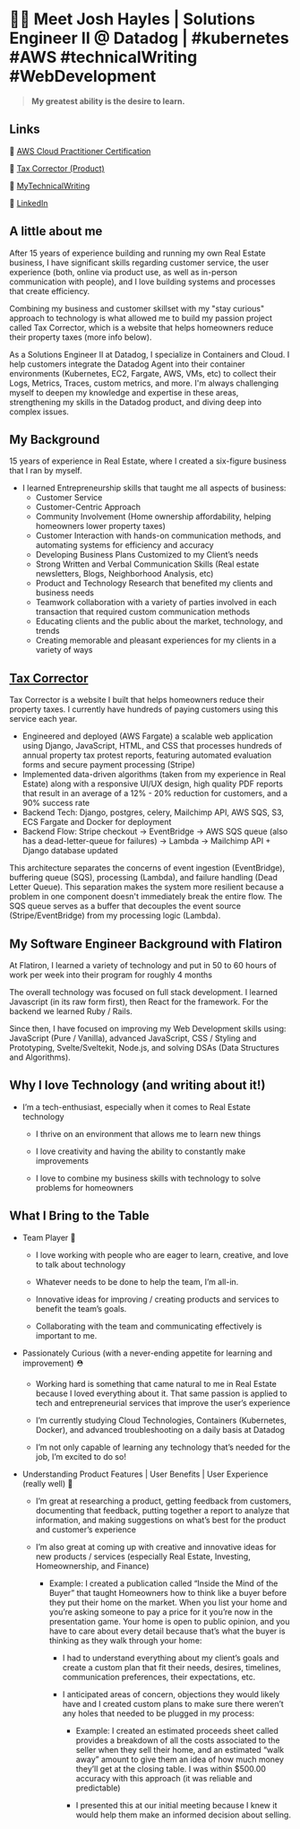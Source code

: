 
# 🙋‍♂️   Meet Josh Hayles  |  Solutions Engineer II @ Datadog | #kubernetes #AWS #technicalWriting #WebDevelopment
> **My greatest ability is the desire to learn.**

## Links

🔗 [AWS Cloud Practitioner Certification](https://www.credly.com/badges/64aa49f6-67db-403d-967f-c34014a286c8/public_url)

🔗 [Tax Corrector (Product)](https://www.taxcorrector.com)

🔗 [MyTechnicalWriting](https://staycurious.io/lists)

🔗 [LinkedIn](https://www.linkedin.com/in/joshhayles/)


## A little about me

After 15 years of experience building and running my own Real Estate business, I have significant skills regarding customer service, the user experience (both, online via product use, as well as in-person communication with people), and I love building systems and processes that create efficiency. 

Combining my business and customer skillset with my "stay curious" approach to technology is what allowed me to build my passion project called Tax Corrector, which is a website that helps homeowners reduce their property taxes (more info below).

As a Solutions Engineer II at Datadog, I specialize in Containers and Cloud. I help customers integrate the Datadog Agent into their container environments (Kubernetes, EC2, Fargate, AWS, VMs, etc) to collect their Logs, Metrics, Traces, custom metrics, and more. I'm always challenging myself to deepen my knowledge and expertise in these areas, strengthening my skills in the Datadog product, and diving deep into complex issues.

## My Background
15 years of experience in Real Estate, where I created a six-figure business that I ran by myself.
  
  - I learned Entrepreneurship skills that taught me all aspects of business:
       - Customer Service
       - Customer-Centric Approach
       - Community Involvement (Home ownership affordability, helping homeowners lower property taxes)
       - Customer Interaction with hands-on communication methods, and automating systems for efficiency and accuracy 
       - Developing Business Plans Customized to my Client’s needs
       - Strong Written and Verbal Communication Skills (Real estate newsletters, Blogs, Neighborhood Analysis, etc)
       - Product and Technology Research that benefited my clients and business needs
       - Teamwork collaboration with a variety of parties involved in each transaction that required custom communication methods
       - Educating clients and the public about the market, technology, and trends
       - Creating memorable and pleasant experiences for my clients in a variety of ways

## [Tax Corrector](https://www.taxcorrector.com)
Tax Corrector is a website I built that helps homeowners reduce their property taxes. I currently have hundreds of paying customers using this service each year. 

- Engineered and deployed (AWS Fargate) a scalable web application using Django, JavaScript, HTML, and CSS that processes hundreds of annual property tax protest reports, featuring automated evaluation forms and secure payment processing (Stripe)
- Implemented data-driven algorithms (taken from my experience in Real Estate) along with a responsive UI/UX design, high quality PDF reports that result in an average of a 12% - 20% reduction for customers, and a 90% success rate
- Backend Tech: Django, postgres, celery, Mailchimp API, AWS SQS, S3, ECS Fargate and Docker for deployment
- Backend Flow: Stripe checkout → EventBridge → AWS SQS queue (also has a dead-letter-queue for failures) → Lambda → Mailchimp API + Django database updated

This architecture separates the concerns of event ingestion (EventBridge), buffering queue (SQS), processing (Lambda), and failure handling (Dead Letter Queue). This separation makes the system more resilient because a problem in one component doesn't immediately break the entire flow.
The SQS queue serves as a buffer that decouples the event source (Stripe/EventBridge) from my processing logic (Lambda). 

## My Software Engineer Background with Flatiron
At Flatiron, I learned a variety of technology and put in 50 to 60 hours of work per week into their program for roughly 4 months

The overall technology was focused on full stack development. I learned Javascript (in its raw form first), then React for the framework. For the backend we learned Ruby / Rails.

Since then, I have focused on improving my Web Development skills using: JavaScript (Pure / Vanilla), advanced JavaScript, CSS / Styling and Prototyping, Svelte/Sveltekit, Node.js, and solving DSAs (Data Structures and Algorithms).

## Why I love Technology (and writing about it!)
- I’m a tech-enthusiast, especially when it comes to Real Estate technology

    - I thrive on an environment that allows me to learn new things
    
    - I love creativity and having the ability to constantly make improvements
    
    - I love to combine my business skills with technology to solve problems for homeowners
    
    
## What I Bring to the Table
- Team Player  👊 
    - I love working with people who are eager to learn, creative, and love to talk about technology
    
    - Whatever needs to be done to help the team, I’m all-in.

    - Innovative ideas for improving / creating products and services to benefit the team’s goals.

    - Collaborating with the team and communicating effectively is important to me.


- Passionately Curious (with a never-ending appetite for learning and improvement)  ⛑️ 
    - Working hard is something that came natural to me in Real Estate because I loved everything about it. That same passion is applied to tech and entrepreneurial services that improve the user’s experience 
    
    - I’m currently studying Cloud Technologies, Containers (Kubernetes, Docker), and advanced troubleshooting on a daily basis at Datadog
    
    - I’m not only capable of learning any technology that’s needed for the job, I’m excited to do so!


- Understanding Product Features | User Benefits | User Experience (really well)  🤗 
    - I’m great at researching a product, getting feedback from customers, documenting that feedback, putting together a report to analyze that information, and making suggestions on what’s best for the product and customer’s experience
    
    - I’m also great at coming up with creative and innovative ideas for new products / services (especially Real Estate, Investing, Homeownership, and Finance)
    
        - Example: I created a publication called “Inside the Mind of the Buyer” that taught Homeowners how to think like a buyer before they put their home on the market. When you list your home and you’re asking someone to pay a price for it you’re now in the presentation game. Your home is open to public opinion, and you have to care about every detail because that’s what the buyer is thinking as they walk through your home:
        
            - I had to understand everything about my client’s goals and create a custom plan that fit their needs, desires, timelines, communication preferences, their expectations, etc.
            
            - I anticipated areas of concern, objections they would likely have and I created custom plans to make sure there weren’t any holes that needed to be plugged in my process:
            
                - Example: I created an estimated proceeds sheet called provides a breakdown of all the costs associated to the seller when they sell their home, and an estimated “walk away” amount to give them an idea of how much money they’ll get at the closing table. I was within $500.00 accuracy with this approach (it was reliable and predictable)
                
                - I presented this at our initial meeting because I knew it would help them make an informed decision about selling.
